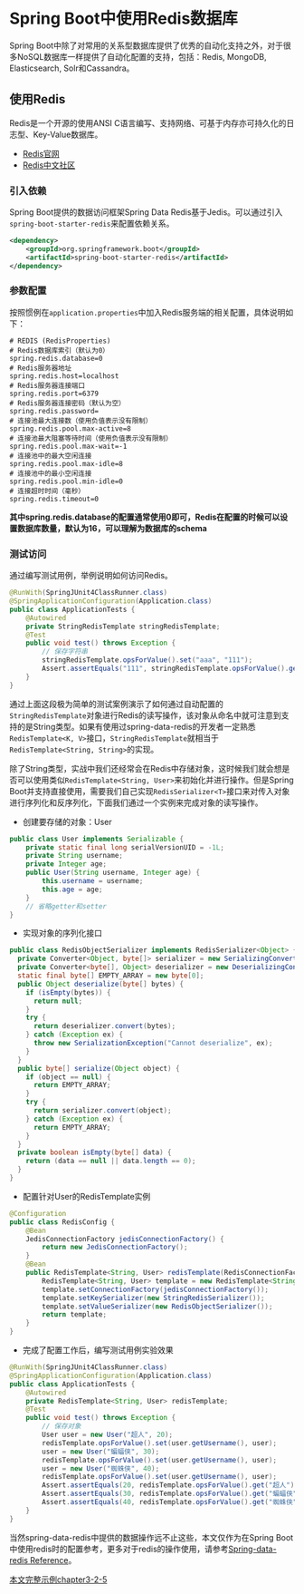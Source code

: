 # Spring Boot中使用Redis数据库

Spring Boot中除了对常用的关系型数据库提供了优秀的自动化支持之外，对于很多NoSQL数据库一样提供了自动化配置的支持，包括：Redis, MongoDB, Elasticsearch, Solr和Cassandra。

## 使用Redis

Redis是一个开源的使用ANSI C语言编写、支持网络、可基于内存亦可持久化的日志型、Key-Value数据库。

* [Redis官网](http://redis.io/)
* [Redis中文社区](http://www.redis.cn/)

### 引入依赖

Spring Boot提供的数据访问框架Spring Data Redis基于Jedis。可以通过引入```spring-boot-starter-redis```来配置依赖关系。

```xml
<dependency>
    <groupId>org.springframework.boot</groupId>
    <artifactId>spring-boot-starter-redis</artifactId>
</dependency>
```

### 参数配置

按照惯例在```application.properties```中加入Redis服务端的相关配置，具体说明如下：

```properties
# REDIS (RedisProperties)
# Redis数据库索引（默认为0）
spring.redis.database=0
# Redis服务器地址
spring.redis.host=localhost
# Redis服务器连接端口
spring.redis.port=6379
# Redis服务器连接密码（默认为空）
spring.redis.password=
# 连接池最大连接数（使用负值表示没有限制）
spring.redis.pool.max-active=8
# 连接池最大阻塞等待时间（使用负值表示没有限制）
spring.redis.pool.max-wait=-1
# 连接池中的最大空闲连接
spring.redis.pool.max-idle=8
# 连接池中的最小空闲连接
spring.redis.pool.min-idle=0
# 连接超时时间（毫秒）
spring.redis.timeout=0
```

**其中spring.redis.database的配置通常使用0即可，Redis在配置的时候可以设置数据库数量，默认为16，可以理解为数据库的schema**

### 测试访问

通过编写测试用例，举例说明如何访问Redis。

```java
@RunWith(SpringJUnit4ClassRunner.class)
@SpringApplicationConfiguration(Application.class)
public class ApplicationTests {
	@Autowired
	private StringRedisTemplate stringRedisTemplate;
	@Test
	public void test() throws Exception {
		// 保存字符串
		stringRedisTemplate.opsForValue().set("aaa", "111");
		Assert.assertEquals("111", stringRedisTemplate.opsForValue().get("aaa"));
    }
}
```

通过上面这段极为简单的测试案例演示了如何通过自动配置的```StringRedisTemplate```对象进行Redis的读写操作，该对象从命名中就可注意到支持的是String类型。如果有使用过spring-data-redis的开发者一定熟悉```RedisTemplate<K, V>```接口，```StringRedisTemplate```就相当于```RedisTemplate<String, String>```的实现。

除了String类型，实战中我们还经常会在Redis中存储对象，这时候我们就会想是否可以使用类似```RedisTemplate<String, User>```来初始化并进行操作。但是Spring Boot并支持直接使用，需要我们自己实现```RedisSerializer<T>```接口来对传入对象进行序列化和反序列化，下面我们通过一个实例来完成对象的读写操作。

* 创建要存储的对象：User

```java
public class User implements Serializable {
    private static final long serialVersionUID = -1L;
    private String username;
    private Integer age;
    public User(String username, Integer age) {
        this.username = username;
        this.age = age;
    }
    // 省略getter和setter
}
```

* 实现对象的序列化接口

```java
public class RedisObjectSerializer implements RedisSerializer<Object> {
  private Converter<Object, byte[]> serializer = new SerializingConverter();
  private Converter<byte[], Object> deserializer = new DeserializingConverter();
  static final byte[] EMPTY_ARRAY = new byte[0];
  public Object deserialize(byte[] bytes) {
    if (isEmpty(bytes)) {
      return null;
    }
    try {
      return deserializer.convert(bytes);
    } catch (Exception ex) {
      throw new SerializationException("Cannot deserialize", ex);
    }
  }
  public byte[] serialize(Object object) {
    if (object == null) {
      return EMPTY_ARRAY;
    }
    try {
      return serializer.convert(object);
    } catch (Exception ex) {
      return EMPTY_ARRAY;
    }
  }
  private boolean isEmpty(byte[] data) {
    return (data == null || data.length == 0);
  }
}
```

* 配置针对User的RedisTemplate实例

```java
@Configuration
public class RedisConfig {
    @Bean
    JedisConnectionFactory jedisConnectionFactory() {
        return new JedisConnectionFactory();
    }
    @Bean
    public RedisTemplate<String, User> redisTemplate(RedisConnectionFactory factory) {
        RedisTemplate<String, User> template = new RedisTemplate<String, User>();
        template.setConnectionFactory(jedisConnectionFactory());
        template.setKeySerializer(new StringRedisSerializer());
        template.setValueSerializer(new RedisObjectSerializer());
        return template;
    }
}
```

* 完成了配置工作后，编写测试用例实验效果

```java
@RunWith(SpringJUnit4ClassRunner.class)
@SpringApplicationConfiguration(Application.class)
public class ApplicationTests {
	@Autowired
	private RedisTemplate<String, User> redisTemplate;
	@Test
	public void test() throws Exception {
		// 保存对象
		User user = new User("超人", 20);
		redisTemplate.opsForValue().set(user.getUsername(), user);
		user = new User("蝙蝠侠", 30);
		redisTemplate.opsForValue().set(user.getUsername(), user);
		user = new User("蜘蛛侠", 40);
		redisTemplate.opsForValue().set(user.getUsername(), user);
		Assert.assertEquals(20, redisTemplate.opsForValue().get("超人").getAge().longValue());
		Assert.assertEquals(30, redisTemplate.opsForValue().get("蝙蝠侠").getAge().longValue());
		Assert.assertEquals(40, redisTemplate.opsForValue().get("蜘蛛侠").getAge().longValue());
	}
}
```

当然spring-data-redis中提供的数据操作远不止这些，本文仅作为在Spring Boot中使用redis时的配置参考，更多对于redis的操作使用，请参考[Spring-data-redis Reference](http://docs.spring.io/spring-data/redis/docs/1.6.2.RELEASE/reference/html/)。

[本文完整示例chapter3-2-5](http://git.oschina.net/didispace/SpringBoot-Learning)
